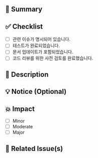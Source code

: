 ## 📝 Summary

<!--
PR의 주요 내용을 간단히 요약해주세요.
예: 로그인 기능에서 사용자 세션 관리 개선.
-->

## ✅ Checklist

<!--
해당되는 항목을 [x]로 만들어주세요.
-->

- [ ] 관련 이슈가 명시되어 있습니다.
- [ ] 테스트가 완료되었습니다.
- [ ] 문서 업데이트가 포함되었습니다.
- [ ] 코드 리뷰를 위한 사전 검토를 완료했습니다.

## 📄 Description

<!--
PR의 변경 사항을 구체적으로 설명해주세요.
예: 이번 변경 사항에는 로그인 세션 시간 연장 및 오류 메시지 개선이 포함됩니다.
-->

## 💡 Notice (Optional)

<!--
리뷰어가 알아야 할 추가적인 사항이나 주의점이 있다면 작성해주세요.
예: 이 기능은 인증 모듈과 호환성을 고려해야 합니다.
-->

## 💥 Impact

<!--
이 PR이 프로젝트에 미칠 영향도를 선택해주세요.
-->

- [ ] Minor
- [ ] Moderate
- [ ] Major

## 🔗 Related Issue(s)

<!--
이 PR과 관련된 이슈나 기존 PR이 있다면 번호를 언급하고, 필요 시 close할 이슈도 명시해주세요.
예: 관련 이슈 - #33, close #27
-->
